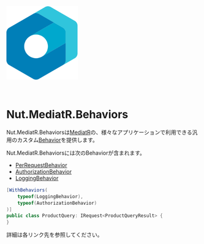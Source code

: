 <img src="./assets/logo/logo.svg" alt="logo" height="192px" style="margin-bottom:2rem;" />

# Nut.MediatR.Behaviors

Nut.MediatR.Behaviorsは[MediatR]の、様々なアプリケーションで利用できる汎用のカスタム[Behavior](https://github.com/jbogard/MediatR/wiki/Behaviors)を提供します。

Nut.MediatR.Behaviorsには次のBehaviorが含まれます。

- [PerRequestBehavior](./docs/PerRequestBehavior.md)
- [AuthorizationBehavior](./docs/AuthorizationBehavior.md)
- [LoggingBehavior](./docs/LoggingBehavior.md)

```cs
[WithBehaviors(
    typeof(LoggingBehavior),
    typeof(AuthorizationBehavior)
)]
public class ProductQuery: IRequest<ProductQueryResult> {
}
```

詳細は各リンク先を参照してください。

[MediatR]:https://github.com/jbogard/MediatR